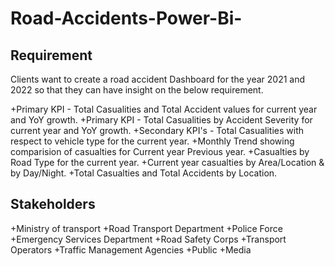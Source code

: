 # Road-Accidents-Power-Bi-
## Requirement 

Clients want to create a road accident Dashboard for the year 2021 and 2022 so that they can have insight on 
the below requirement.

+Primary KPI - Total Casualities and Total Accident values for current year and YoY growth.
+Primary KPI - Total Casualities by Accident Severity for current year and YoY growth.
+Secondary KPI's - Total Casualities with respect to vehicle type for the current year.
+Monthly Trend showing comparision of casualties for Current year Previous year.
+Casualties by Road Type for the current year.
+Current year casualties by Area/Location & by Day/Night.
+Total Casualties and Total Accidents by Location.


## Stakeholders 
+Ministry of transport 
+Road Transport Department 
+Police Force
+Emergency Services Department 
+Road Safety Corps
+Transport Operators 
+Traffic Management Agencies
+Public 
+Media
